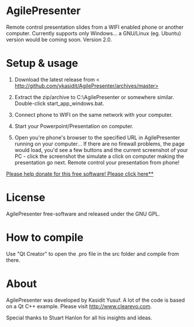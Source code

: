 AgilePresenter
==============
Remote control presentation slides from a WIFI enabled phone or another computer. Currently supports only Windows... a GNU/Linux (eg. Ubuntu) version would be coming soon. Version 2.0.

Setup & usage
=============
1. Download the latest release from <
http://github.com/ykasidit/AgilePresenter/archives/master>

2. Extract the zip/archive to C:\AgilePresenter or somewhere similar. Double-click start_app_windows.bat.

3. Connect phone to WIFI on the same network with your computer.

4. Start your Powerpoint/Presentation on computer.

4. Open you're phone's browser to the specified URL in AgilePresenter running on your computer...  If there are no firewall problems, the page would load, you'd see a few buttons and the current screenshot of your PC - click the screenshot the simulate a click on computer making the presentation go next. Remote control your presentation from phone!

[Please help donate for this free software! Please click here**](https://www.paypal.com/cgi-bin/webscr?cmd=_s-xclick&hosted_button_id=8300244)

License
=======
AgilePresenter free-software and released under the GNU GPL.

How to compile
==============
Use "Qt Creator" to open the .pro file in the src folder and compile from there.

About
=========
AgilePresenter was developed by Kasidit Yusuf. A lot of the code is based on a Qt C++ example. Please visit <http://www.clearevo.com>.

Special thanks to Stuart Hanlon for all his insights and ideas.